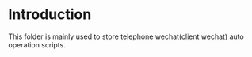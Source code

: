 # Introduction
This folder is mainly used to store telephone wechat(client wechat) auto operation scripts.
